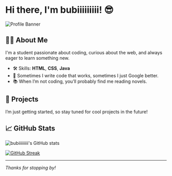 # Hi there, I'm bubiiiiiiiii! 😎

![Profile Banner](https://capsule-render.vercel.app/api?type=waving&color=auto&height=200&section=header&text=bubiiiiiiiii&fontSize=50&animation=fadeIn)

## 👨‍🎓 About Me
I'm a student passionate about coding, curious about the web, and always eager to learn something new.

- 🛠️ Skills: **HTML**, **CSS**, **Java**
- 💬 Sometimes I write code that works, sometimes I just Google better.
- 📚 When I’m not coding, you’ll probably find me reading novels.

## 🚀 Projects
I’m just getting started, so stay tuned for cool projects in the future!

## 📈 GitHub Stats

![bubiiiiiiiii's GitHub stats](https://github-readme-stats.vercel.app/api?username=bubiiiiiiiii&show_icons=true&theme=tokyonight)

[![GitHub Streak](https://streak-stats.demolab.com?user=bubiiiiiiiii&theme=tokyonight&hide_border=true)](https://git.io/streak-stats)

---

*Thanks for stopping by!*